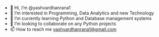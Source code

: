 - 👋 Hi, I’m @yashvardhanrana1
- 👀 I’m interested in Programming, Data Analytics and new Technology
- 🌱 I’m currently learning Python and Database management systems 
- 💞️ I’m looking to collaborate on any Python projects   
- 📫 How to reach me yashvardhanrana1@gmail.com

<!---
yashvardhanrana1/yashvardhanrana1 is a ✨ special ✨ repository because its `README.md` (this file) appears on your GitHub profile.
You can click the Preview link to take a look at your changes.
--->
